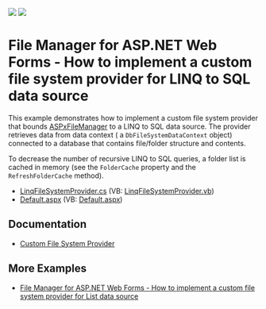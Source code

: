 <!-- default badges list -->
[![](https://img.shields.io/badge/Open_in_DevExpress_Support_Center-FF7200?style=flat-square&logo=DevExpress&logoColor=white)](https://supportcenter.devexpress.com/ticket/details/E2900)
[![](https://img.shields.io/badge/📖_How_to_use_DevExpress_Examples-e9f6fc?style=flat-square)](https://docs.devexpress.com/GeneralInformation/403183)
<!-- default badges end -->

# File Manager for ASP.NET Web Forms - How to implement a custom file system provider for LINQ to SQL data source

This example demonstrates how to implement a custom file system provider that bounds [ASPxFileManager](https://docs.devexpress.com/AspNet/DevExpress.Web.ASPxFileManager) to a LINQ to SQL data source. The provider retrieves data from data context ( a `DbFileSystemDataContext`  object) connected to a database that contains file/folder structure and contents.

To decrease the number of recursive LINQ to SQL queries, a folder list is cached in memory (see the `FolderCache` property and the `RefreshFolderCache` method). 

* [LinqFileSystemProvider.cs](./CS/WebSite/App_Code/LinqFileSystemProvider.cs) (VB: [LinqFileSystemProvider.vb](./VB/WebSite/App_Code/LinqFileSystemProvider.vb))
* [Default.aspx](./CS/WebSite/Default.aspx) (VB: [Default.aspx](./VB/WebSite/Default.aspx))

## Documentation

* [Custom File System Provider](https://docs.devexpress.com/AspNet/9907/components/file-management/file-manager/concepts/file-system-providers/custom-file-system-provider)

## More Examples

* [File Manager for ASP.NET Web Forms - How to implement a custom file system provider for List data source](https://github.com/DevExpress-Examples/asp-net-web-forms-filemanager-list-file-system-provider)
